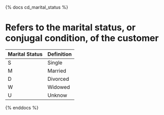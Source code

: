 {% docs cd_marital_status %}
# Refers to the marital status, or conjugal condition, of the customer
| Marital Status | Definition            |
|----------------|-----------------------|
| S              | Single                |
| M              | Married               |
| D              | Divorced              |
| W              | Widowed               |
| U              | Unknow                |
{% enddocs %}